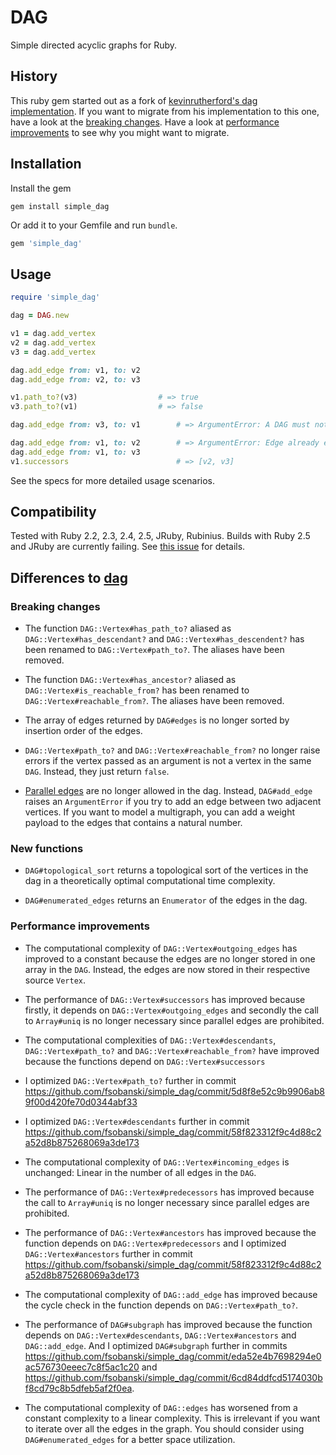 # DAG

Simple directed acyclic graphs for Ruby.

## History

This ruby gem started out as a fork of [kevinrutherford's dag implementation](https://github.com/kevinrutherford/dag). If you want to migrate
from his implementation to this one, have a look at the
[breaking changes](#breaking-changes). Have a look at
[performance improvements](#performance-improvements) to see why you might
want to migrate.

## Installation

Install the gem

```
gem install simple_dag
```

Or add it to your Gemfile and run `bundle`.

``` ruby
gem 'simple_dag'
```

## Usage

```ruby
require 'simple_dag'

dag = DAG.new

v1 = dag.add_vertex
v2 = dag.add_vertex
v3 = dag.add_vertex

dag.add_edge from: v1, to: v2
dag.add_edge from: v2, to: v3

v1.path_to?(v3)                  # => true
v3.path_to?(v1)                  # => false

dag.add_edge from: v3, to: v1        # => ArgumentError: A DAG must not have cycles

dag.add_edge from: v1, to: v2        # => ArgumentError: Edge already exists
dag.add_edge from: v1, to: v3
v1.successors                        # => [v2, v3]
```

See the specs for more detailed usage scenarios.

## Compatibility

Tested with Ruby 2.2, 2.3, 2.4, 2.5, JRuby, Rubinius.
Builds with Ruby 2.5 and JRuby are currently failing. See
[this issue](https://github.com/fsobanski/dag/issues/1) for details.

## Differences to [dag](https://github.com/kevinrutherford/dag)

### Breaking changes

- The function `DAG::Vertex#has_path_to?` aliased as
`DAG::Vertex#has_descendant?` and `DAG::Vertex#has_descendent?` has been renamed
to `DAG::Vertex#path_to?`. The aliases have been removed.

- The function `DAG::Vertex#has_ancestor?` aliased as
`DAG::Vertex#is_reachable_from?` has been renamed to
`DAG::Vertex#reachable_from?`. The aliases have been removed.

- The array of edges returned by `DAG#edges` is no longer sorted by insertion
order of the edges.

- `DAG::Vertex#path_to?` and `DAG::Vertex#reachable_from?` no longer raise
errors if the vertex passed as an argument is not a vertex in the same `DAG`.
Instead, they just return `false`.

- [Parallel edges](https://en.wikipedia.org/wiki/Multiple_edges) are no longer
allowed in the dag. Instead, `DAG#add_edge` raises an `ArgumentError` if you
try to add an edge between two adjacent vertices. If you want to model a
multigraph, you can add a weight payload to the edges that contains a natural
number.

### New functions

- `DAG#topological_sort` returns a topological sort of the vertices in the dag
in a theoretically optimal computational time complexity.

- `DAG#enumerated_edges` returns an `Enumerator` of the edges in the dag.

### Performance improvements

- The computational complexity of `DAG::Vertex#outgoing_edges` has
improved to a constant because the edges are no longer stored in one array in
the `DAG`. Instead, the edges are now stored in their respective source
`Vertex`.

- The performance of `DAG::Vertex#successors` has improved because firstly,
it depends on `DAG::Vertex#outgoing_edges` and secondly the call to
`Array#uniq` is no longer necessary since parallel edges are prohibited.

- The computational complexities of `DAG::Vertex#descendants`,
`DAG::Vertex#path_to?` and `DAG::Vertex#reachable_from?` have improved because
the functions depend on `DAG::Vertex#successors`

- I optimized `DAG::Vertex#path_to?` further in commit
https://github.com/fsobanski/simple_dag/commit/5d8f8e52c9b9906ab89f00d420fe70d0344abf33

- I optimized `DAG::Vertex#descendants` further in commit
https://github.com/fsobanski/simple_dag/commit/58f823312f9c4d88c2a52d8b875268069a3de173

- The computational complexity of `DAG::Vertex#incoming_edges` is
unchanged: Linear in the number of all edges in the `DAG`.

- The performance of `DAG::Vertex#predecessors` has improved because the call
to `Array#uniq` is no longer necessary since parallel edges are prohibited.

- The performance of `DAG::Vertex#ancestors` has improved because the function
depends on `DAG::Vertex#predecessors` and I optimized `DAG::Vertex#ancestors`
further in commit
https://github.com/fsobanski/simple_dag/commit/58f823312f9c4d88c2a52d8b875268069a3de173

- The computational complexity of `DAG::add_edge` has improved because the
cycle check in the function depends on `DAG::Vertex#path_to?`.

- The performance of `DAG#subgraph` has improved because the function depends
on `DAG::Vertex#descendants`, `DAG::Vertex#ancestors` and `DAG::add_edge`.
And I optimized `DAG#subgraph` further in commits
https://github.com/fsobanski/simple_dag/commit/eda52e4b7698294e0ac576730eeec7c8f5ac1c20
and
https://github.com/fsobanski/simple_dag/commit/6cd84ddfcd5174030bf8cd79c8b5dfeb5af2f0ea.

- The computational complexity of `DAG::edges` has worsened from a constant
complexity to a linear complexity. This is irrelevant if you want to iterate
over all the edges in the graph. You should consider using
`DAG#enumerated_edges` for a better space utilization.
